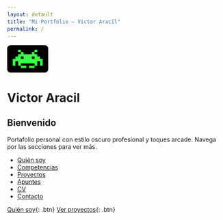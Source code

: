 ```yaml
---
layout: default
title: "Mi Portfolio — Victor Aracil"
permalink: /
---
```


<img src="/logo.jpg" alt="Logo Victor Aracil" style="width:96px;height:auto;border-radius:8px;">

# Victor Aracil

## Bienvenido

Portafolio personal con estilo oscuro profesional y toques arcade. Navega por las secciones para ver más.

- [Quién soy](/about.html)
- [Competencias](/skills.html)
- [Proyectos](/projects.html)
- [Apuntes](/apuntes/index.html)
- [CV](/cv.html)
- [Contacto](/contact.html)


[Quién soy](/about.html){: .btn}
[Ver proyectos](/projects.html){: .btn}
